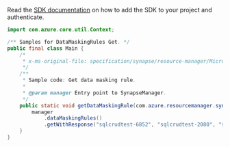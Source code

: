 Read the [SDK documentation](https://github.com/Azure/azure-sdk-for-java/blob/azure-resourcemanager-synapse_1.0.0-beta.2/sdk/synapse/azure-resourcemanager-synapse/README.md) on how to add the SDK to your project and authenticate.

```java
import com.azure.core.util.Context;

/** Samples for DataMaskingRules Get. */
public final class Main {
    /*
     * x-ms-original-file: specification/synapse/resource-manager/Microsoft.Synapse/stable/2021-06-01/examples/DataMaskingRuleGet.json
     */
    /**
     * Sample code: Get data masking rule.
     *
     * @param manager Entry point to SynapseManager.
     */
    public static void getDataMaskingRule(com.azure.resourcemanager.synapse.SynapseManager manager) {
        manager
            .dataMaskingRules()
            .getWithResponse("sqlcrudtest-6852", "sqlcrudtest-2080", "sqlcrudtest-331", "rule1", Context.NONE);
    }
}
```
